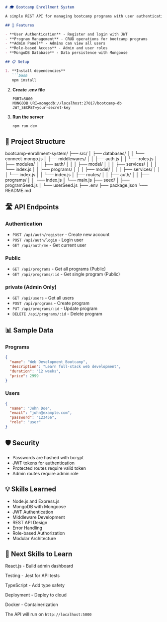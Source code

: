 ```markdown
# 🎓 Bootcamp Enrollment System

A simple REST API for managing bootcamp programs with user authentication and admin features.

## 🚀 Features

- **User Authentication** - Register and login with JWT
- **Program Management** - CRUD operations for bootcamp programs
- **Admin Panel** - Admins can view all users
- **Role-based Access** - Admin and user roles
- **MongoDB Database** - Data persistence with Mongoose

## 📋 Setup

1. **Install dependencies**
   ```bash
   npm install
   ```

2. **Create .env file**
   ```env
   PORT=5000
   MONGODB_URI=mongodb://localhost:27017/bootcamp-db
   JWT_SECRET=your-secret-key
   ```

3. **Run the server**
   ```bash
   npm run dev
   ```

## 📁 Project Structure

bootcamp-enrollment-system/
├── src/
│   ├── databases/
│   │   └── connect-mongo.js
│   ├── middlewares/
│   │   ├── auth.js
│   │   └── roles.js
│   ├── modules/
│   │   ├── auth/
│   │   │   ├── model/
│   │   │   ├── services/
│   │   │   └── index.js
│   │   ├── programs/
│   │   │   ├── model/
│   │   │   ├── services/
│   │   │   └── index.js
│   │   └── index.js
│   ├── routes/
│   │   ├── auth/
│   │   ├── programs/
│   │   └── index.js
│   └── main.js
├── seed/
│   ├── programSeed.js
│   └── userSeed.js
├── .env
├── package.json
└── README.md


## 🛣️ API Endpoints

### Authentication
- `POST /api/auth/register` - Create new account
- `POST /api/auth/login` - Login user
- `GET /api/auth/me` - Get current user

### Public 
- `GET /api/programs` - Get all programs (Public)
- `GET /api/programs/:id` - Get single program (Public)

### private (Admin Only)
- `GET /api/users` - Get all users
- `POST /api/programs` - Create program 
- `PUT /api/programs/:id` - Update program 
- `DELETE /api/programs/:id` - Delete program 


## 📊 Sample Data

### Programs
```json
{
  "name": "Web Development Bootcamp",
  "description": "Learn full-stack web development",
  "duration": "12 weeks",
  "price": 2999
}
```

### Users
```json
{
  "name": "John Doe",
  "email": "john@example.com",
  "password": "123456",
  "role": "user"
}
```

## 🛡️ Security

- Passwords are hashed with bcrypt
- JWT tokens for authentication
- Protected routes require valid token
- Admin routes require admin role


## 💡 Skills Learned

- Node.js and Express.js
- MongoDB with Mongoose
- JWT Authentication
- Middleware Development
- REST API Design
- Error Handling
- Role-based Authorization
- Modular Architecture

## 🚀 Next Skills to Learn

React.js - Build admin dashboard

Testing - Jest for API tests

TypeScript - Add type safety

Deployment - Deploy to cloud

Docker - Containerization


The API will run on `http://localhost:5000`
```
